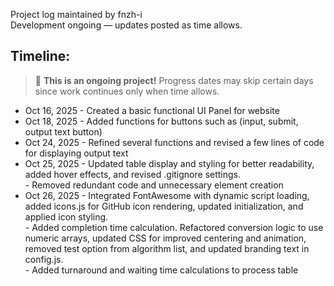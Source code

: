 Project log maintained by fnzh-i <br>
Development ongoing — updates posted as time allows.

## Timeline: 
> 🚧 **This is an ongoing project!** Progress dates may skip certain days since work continues only when time allows.

- Oct 16, 2025 - Created a basic functional UI Panel for website
- Oct 18, 2025 - Added functions for buttons such as (input, submit, output text button)
- Oct 24, 2025 - Refined several functions and revised a few lines of code for displaying output text
- Oct 25, 2025 - Updated table display and styling for better readability, added hover effects, and revised .gitignore settings.<br>
               - Removed redundant code and unnecessary element creation
- Oct 26, 2025 - Integrated FontAwesome with dynamic script loading, added icons.js for GitHub icon rendering, updated initialization,
               and applied icon styling.<br>
               - Added completion time calculation. Refactored conversion logic to use numeric arrays, updated CSS for improved centering and animation, removed test option from algorithm list, and updated branding text in config.js.<br>
               - Added turnaround and waiting time calculations to process table